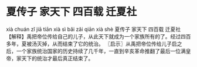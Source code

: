 # 夏传子     家天下     四百载     迁夏社

xià chuán zǐ 	jiā tiān xià 	sì bǎi zǎi 	qiān xià shè
夏传子 	家天下 	四百载 	迁夏社
【解释】禹把帝位传给自己的儿子，从此天下就成为一个家族所有的了。经过四百多年，夏被汤灭掉，从而结束了它的统治。
〖启示〗从禹把帝位传给儿子启之后，一个家族统治国家的历史持续了几千年，一直到辛亥革命推翻了最后一位满皇帝，家天下的统治才最后真正结束了。
